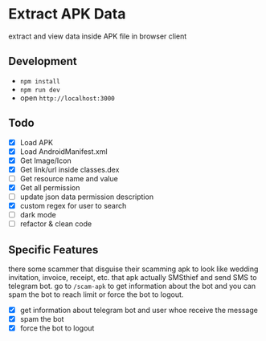 # Extract APK Data
extract and view data inside APK file in browser client

## Development
- `npm install`
- `npm run dev`
- open `http://localhost:3000`

## Todo
- [x] Load APK
- [x] Load AndroidManifest.xml
- [x] Get Image/Icon
- [x] Get link/url inside classes.dex
- [ ] Get resource name and value
- [x] Get all permission
- [ ] update json data permission description
- [x] custom regex for user to search
- [ ] dark mode
- [ ] refactor & clean code

## Specific Features
there some scammer that disguise their scamming apk to look like wedding invitation, invoice, receipt, etc. that apk actually SMSthief and send SMS to telegram bot. go to `/scam-apk` to get information about the bot and you can spam the bot to reach limit or force the bot to logout.
- [x] get information about telegram bot and user whoe receive the message
- [x] spam the bot
- [x] force the bot to logout